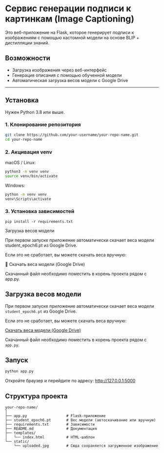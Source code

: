 # Сервис генерации подписи к картинкам (Image Captioning)

Это веб-приложение на Flask, которое генерирует подписи к изображениям с помощью кастомной модели на основе BLIP + дистилляции знаний.

## Возможности

- Загрузка изображения через веб-интерфейс
- Генерация описания с помощью обученной модели
- Автоматическая загрузка весов модели с Google Drive

---

##  Установка

Нужен Python 3.8 или выше.

### 1. Клонирование репозитория

```bash
git clone https://github.com/your-username/your-repo-name.git
cd your-repo-name
```

### 2. Акцивация venv
macOS / Linux:
``` bash
python3 -m venv venv
source venv/bin/activate
```
Windows:
```cmd
python -m venv venv
venv\Scripts\activate
```
### 3. Установка зависимостей
```
pip install -r requirements.txt
```
Загрузка весов модели

При первом запуске приложение автоматически скачает веса модели student_epoch6.pt из Google Drive.

Если это не сработает, вы можете скачать веса вручную:

🔗 Скачать веса модели (Google Drive)

Скачанный файл необходимо поместить в корень проекта рядом с app.py.

## Загрузка весов модели

При первом запуске приложение автоматически скачает веса модели `student_epoch6.pt` из Google Drive.

Если это не сработает, вы можете скачать веса вручную:

[Скачать веса модели (Google Drive)](https://drive.google.com/file/d/1w7hY_dpYc-QJ_qUzBkz-2uBqxnfS0lko/view?usp=sharing)

Скачанный файл необходимо поместить в корень проекта рядом с `app.py`.

## Запуск

```bash
python app.py
```
Откройте браузер и перейдите по адресу: http://127.0.0.1:5000

## Структура проекта
```
your-repo-name/
│
├── app.py                  # Flask-приложение
├── student_epoch6.pt       # Вес модели (автоскачивание или вручную)
├── requirements.txt        # Зависимости
├── README.md               # Документация
├── templates/
│   └── index.html          # HTML-шаблон
└── static/
    └── uploaded.jpg        # Сюда сохраняется загруженное изображение
```
